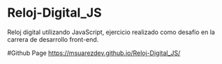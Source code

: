 # Reloj-Digital_JS
Reloj digital utilizando JavaScript, ejercicio realizado como desafio en la carrera de desarrollo front-end.

#Github Page 
https://msuarezdev.github.io/Reloj-Digital_JS/
